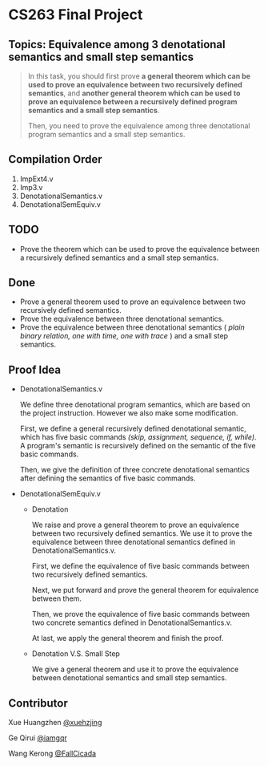 # CS263 Final Project

## Topics: Equivalence among 3 denotational semantics and small step semantics

> In this task, you should first prove **a general theorem which can be used to prove an equivalence between two recursively defined semantics**, and **another general theorem which can be used to prove an equivalence between a recursively defined program semantics and a small step semantics**.
>
> Then, you need to prove the equivalence among three denotational program semantics and a small step semantics.

## Compilation Order

1. ImpExt4.v
2. Imp3.v
3. DenotationalSemantics.v
4. DenotationalSemEquiv.v

## TODO

- Prove the theorem which can be used to prove the equivalence between a recursively defined semantics and a small step semantics.

## Done

- Prove a general theorem used to prove an equivalence between two recursively defined semantics.
- Prove the equivalence between three denotational  semantics.
- Prove the equivalence between three denotational semantics ( *plain binary relation, one with time, one with trace* ) and a small step semantics.

## Proof Idea

- DenotationalSemantics.v

  We define three denotational program semantics, which are based on the project instruction. However we also make some modification.

  First, we define a general recursively defined denotational semantic, which has five basic commands *(skip, assignment, sequence, if, while)*. A program's semantic is recursively defined on the semantic of the five basic commands.

  Then, we give the definition of three concrete denotational semantics after defining the semantics of five basic commands.

- DenotationalSemEquiv.v

  - Denotation

    We raise and prove a general theorem to prove an equivalence between two recursively defined semantics. We use it to prove the equivalence between three denotational semantics defined in DenotationalSemantics.v.

    First, we define the equivalence of five basic commands between two recursively defined semantics.

    Next, we put forward and prove the general theorem for equivalence between them.

    Then, we prove the equivalence of five basic commands between two concrete semantics defined in DenotationalSemantics.v.
  
    At last, we apply the general theorem and finish the proof.
  
  - Denotation V.S. Small Step
  
    We give a general theorem and use it to prove the equivalence between denotational semantics and small step semantics.

## Contributor

Xue Huangzhen [@xuehzjing](https://github.com/xuehzjing)

Ge Qirui [@iamgqr](https://github.com/iamgqr)

Wang Kerong [@FallCicada](https://github.com/FallCicada)
